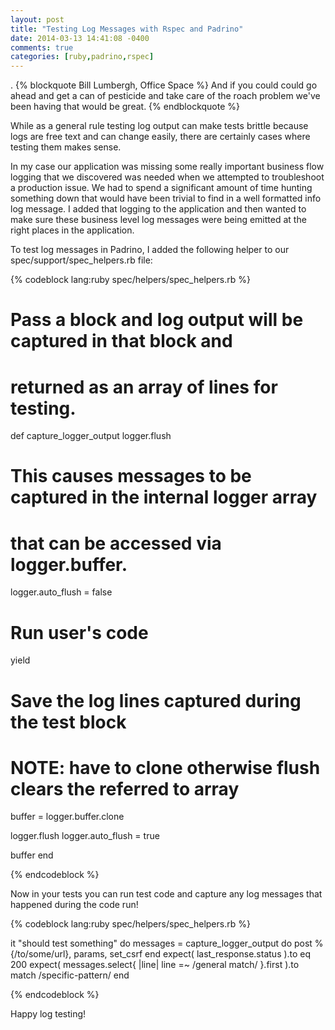 ```yaml
---
layout: post
title: "Testing Log Messages with Rspec and Padrino"
date: 2014-03-13 14:41:08 -0400
comments: true
categories: [ruby,padrino,rspec]
---
```

.
{% blockquote Bill Lumbergh, Office Space %}
And if you could could go ahead and get a can of pesticide and take care 
of the roach problem we've been having that would be great.
{% endblockquote %}

While as a general rule testing log output can make tests brittle
because logs are free text and can change easily, there are certainly
cases where testing them makes sense.

In my case our application was missing some really important business
flow logging that we discovered was needed when we attempted to
troubleshoot a production issue. We had to spend a significant amount of
time hunting something down that would have been trivial to find in a
well formatted info log message. I added that logging to the
application and then wanted to make sure these business level log messages
were being emitted at the right places in the application.

To test log messages in Padrino, I added the following helper to our
spec/support/spec_helpers.rb file:

{% codeblock lang:ruby spec/helpers/spec_helpers.rb %}

# Pass a block and log output will be captured in that block and
# returned as an array of lines for testing.
def capture_logger_output
  logger.flush
  # This causes messages to be captured in the internal logger array
  # that can be accessed via logger.buffer.
  logger.auto_flush = false

  # Run user's code
  yield

  # Save the log lines captured during the test block
  # NOTE: have to clone otherwise flush clears the referred to array
  buffer = logger.buffer.clone

  logger.flush
  logger.auto_flush = true

  buffer
end

{% endcodeblock %}

Now in your tests you can run test code and capture any log messages that
happened during the code run!

{% codeblock lang:ruby spec/helpers/spec_helpers.rb %}

it "should test something" do
  messages = capture_logger_output do
    post %{/to/some/url}, params, set_csrf
  end
  expect( last_response.status ).to eq 200
  expect( messages.select{ |line| line =~ /general match/ }.first ).to match /specific-pattern/
end

{% endcodeblock %}

Happy log testing!

